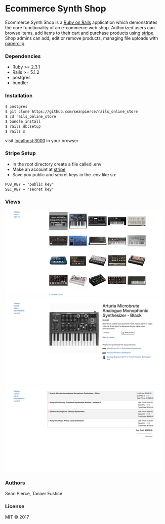 # Ecommerce Synth Shop

Ecommerce Synth Shop is a <a href="http://rubyonrails.org/">Ruby on Rails</a> application which demonstrates the core functionality of an e-commerce web shop. Authorized users can browse items, add items to their cart and purchase products using <a href="https://stripe.com/">stripe</a>. Shop admins can add, edit or remove products, managing file uploads with <a href="https://github.com/thoughtbot/paperclip">paperclip</a>.

### Dependencies
* Ruby >= 2.3.1
* Rails >= 5.1.2
* postgres
* bundler

### Installation
```
$ postgres
$ git clone https://github.com/seanpierce/rails_online_store
$ cd rails_online_store
$ bundle install
$ rails db:setup
$ rails s
```

visit <a href="https://localhost:3000">localhost:3000</a> in your browser

### Stripe Setup
* In the root directory create a file called .env
* Make an account at <a href="https://stripe.com/">stripe</a>
* Save you public and secret keys in the .env like so:

```
PUB_KEY = "public key"
SEC_KEY = "secret key"
```

### Views
<img src="screen-shot-1.png">  
<img src="screen-shot-2.png">  
<img src="screen-shot-3.png">

### Authors
Sean Pierce, Tanner Eustice

### License
MIT &copy; 2017
